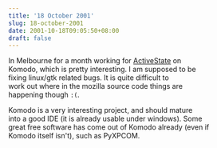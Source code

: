 ```yaml
---
title: '18 October 2001'
slug: 18-october-2001
date: 2001-10-18T09:05:50+08:00
draft: false
---
```


In Melbourne for a month working for
[ActiveState](http://www.activestate.com/) on\
Komodo, which is pretty interesting. I am supposed to be\
fixing linux/gtk related bugs. It is quite difficult to\
work out where in the mozilla source code things are\
happening though `:(`.

Komodo is a very interesting project, and should mature\
into a good IDE (it is already usable under windows). Some\
great free software has come out of Komodo already (even if\
Komodo itself isn\'t), such as PyXPCOM.
